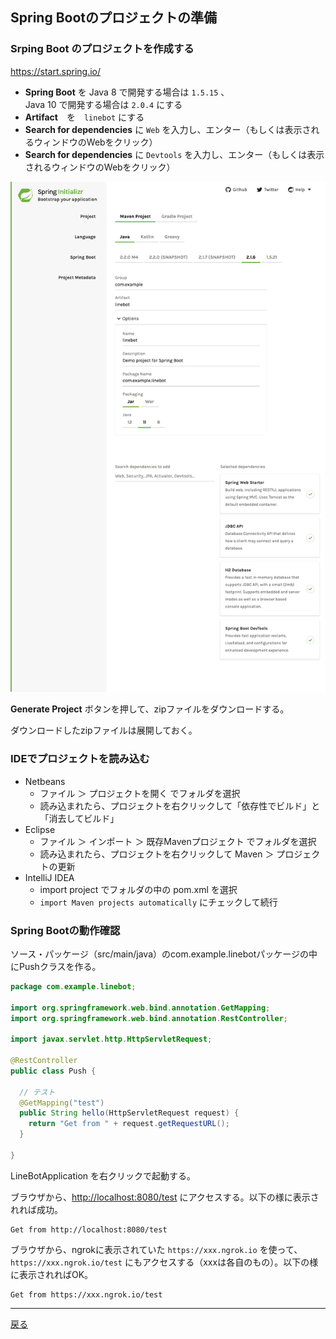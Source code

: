 ## Spring Bootのプロジェクトの準備

### Srping Boot のプロジェクトを作成する 

https://start.spring.io/

- **Spring Boot** を Java 8 で開発する場合は `1.5.15` 、<br />Java 10 で開発する場合は `2.0.4` にする
- **Artifact**　を　`linebot` にする
- **Search for dependencies** に `Web` を入力し、エンター（もしくは表示されるウィンドウのWebをクリック）
- **Search for dependencies** に `Devtools` を入力し、エンター（もしくは表示されるウィンドウのWebをクリック）

![Java8の場合.png](Initializr/init01.png)

**Generate Project** ボタンを押して、zipファイルをダウンロードする。

ダウンロードしたzipファイルは展開しておく。

### IDEでプロジェクトを読み込む

- Netbeans
  - ファイル ＞ プロジェクトを開く でフォルダを選択
  - 読み込まれたら、プロジェクトを右クリックして「依存性でビルド」と「消去してビルド」
- Eclipse
  - ファイル ＞ インポート ＞ 既存Mavenプロジェクト でフォルダを選択
  - 読み込まれたら、プロジェクトを右クリックして Maven ＞ プロジェクトの更新
- IntelliJ IDEA
  - import project でフォルダの中の pom.xml を選択
  - `import Maven projects automatically` にチェックして続行


### Spring Bootの動作確認

ソース・パッケージ（src/main/java）のcom.example.linebotパッケージの中にPushクラスを作る。


```java
package com.example.linebot;

import org.springframework.web.bind.annotation.GetMapping;
import org.springframework.web.bind.annotation.RestController;

import javax.servlet.http.HttpServletRequest;

@RestController
public class Push {

  // テスト
  @GetMapping("test")
  public String hello(HttpServletRequest request) {
    return "Get from " + request.getRequestURL();
  }

}
```

LineBotApplication を右クリックで起動する。

ブラウザから、[http://localhost:8080/test](http://localhost:8080/test) にアクセスする。以下の様に表示されれば成功。

```
Get from http://localhost:8080/test
```

ブラウザから、ngrokに表示されていた `https://xxx.ngrok.io` を使って、 `https://xxx.ngrok.io/test` にもアクセスする（xxxは各自のもの）。以下の様に表示されればOK。 

```
Get from https://xxx.ngrok.io/test
```

-----

[戻る](../README.md)